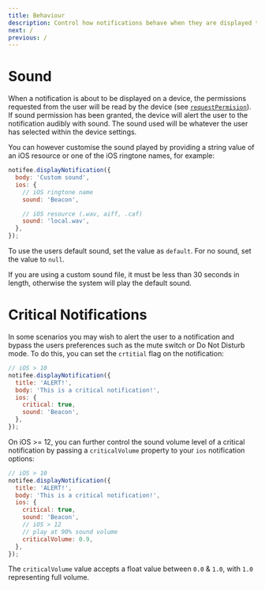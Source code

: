 ```yaml
---
title: Behaviour
description: Control how notifications behave when they are displayed to your users.
next: /
previous: /
---
```


# Sound

When a notification is about to be displayed on a device, the permissions requested from the user will be read by the device
(see [`requestPermision`](/react-native/reference/requestpermission)). If sound permission has been granted, the device
will alert the user to the notification audibly with sound. The sound used will be whatever the user has selected within
the device settings.

You can however customise the sound played by providing a string value of an iOS resource or one of the iOS ringtone names, for example:

```js
notifee.displayNotification({
  body: 'Custom sound',
  ios: {
    // iOS ringtone name
    sound: 'Beacon',

    // iOS resource (.wav, aiff, .caf)
    sound: 'local.wav',
  },
});
```

To use the users default sound, set the value as `default`. For no sound, set the value to `null`.

If you are using a custom sound file, it must be less than 30 seconds in length, otherwise the system will play the default sound.

# Critical Notifications

In some scenarios you may wish to alert the user to a notification and bypass the users preferences such as the
mute switch or Do Not Disturb mode. To do this, you can set the `crtitial` flag on the notification:

```js
// iOS > 10
notifee.displayNotification({
  title: 'ALERT!',
  body: 'This is a critical notification!',
  ios: {
    critical: true,
    sound: 'Beacon',
  },
});
```

On iOS >= 12, you can further control the sound volume level of a critical notification by passing a `criticalVolume`
property to your `ios` notification options:

```js
// iOS > 10
notifee.displayNotification({
  title: 'ALERT!',
  body: 'This is a critical notification!',
  ios: {
    critical: true,
    sound: 'Beacon',
    // iOS > 12
    // play at 90% sound volume
    criticalVolume: 0.9,
  },
});
```

The `criticalVolume` value accepts a float value between `0.0` & `1.0`, with `1.0` representing full volume.
